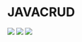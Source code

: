 # JAVACRUD
<img src="./screenshot/4번 실행화면.png">
<img src="./screenshot/1번 실행화면.png">
<img src="./screenshot/0번 실행화면.png">
